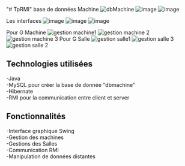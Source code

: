 "# TpRMI" 
base de données Machine
![dbMachine](https://github.com/AminaLagnidi/TpRMI/assets/146132357/ef56506d-29cc-4496-bc0d-5d6dc6929203)
![image](https://github.com/AminaLagnidi/TpRMI/assets/146132357/6cab1bec-1bd7-4e34-ae8c-a92ac2859f28)
![image](https://github.com/AminaLagnidi/TpRMI/assets/146132357/826b35d2-3929-46cb-8962-87841c232d4d)

Les interfaces
![image](https://github.com/AminaLagnidi/TpRMI/assets/146132357/3ff49cb1-2047-4192-8414-1b8f4ddee9ac)
![image](https://github.com/AminaLagnidi/TpRMI/assets/146132357/3547fd3d-26f5-49af-866a-921614b2ac3e)
![image](https://github.com/AminaLagnidi/TpRMI/assets/146132357/9444d46d-f72a-49d6-b794-860040dce969)

Pour G Machine
![gestion machine1](https://github.com/AminaLagnidi/TpRMI/assets/146132357/73cb79e8-e252-4d27-b1d1-532ed7dfc58e)
![gestion machine 2](https://github.com/AminaLagnidi/TpRMI/assets/146132357/ee8d36eb-24fc-464d-9217-4bf16181e471)
![gestion machine 3](https://github.com/AminaLagnidi/TpRMI/assets/146132357/a075c49a-f772-48a8-99c8-9ee8b84dfa60)
Pour G Salle
![gestion salle1](https://github.com/AminaLagnidi/TpRMI/assets/146132357/a8a395a6-9fd0-4660-bada-40c4ce5dde6a)
![gestion salle 3](https://github.com/AminaLagnidi/TpRMI/assets/146132357/38b2bdfd-91bf-46b8-9f46-1f8c9c1455c2)
![gestion salle 2](https://github.com/AminaLagnidi/TpRMI/assets/146132357/290a81a5-961d-45bf-b0ea-d7120641c1f7)
## Technologies utilisées
-Java   
-MySQL pour créer la base de donnée "dbmachine"  
-Hibernate   
-RMI pour la communication entre client et server  
## Fonctionnalités
-Interface graphique Swing  
-Gestion des machines  
-Gestions des Salles  
-Communication RMI  
-Manipulation de données distantes  
